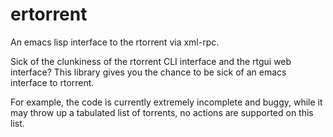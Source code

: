 ertorrent
=========

An emacs lisp interface to the rtorrent via xml-rpc.

Sick of the clunkiness of the rtorrent CLI interface and the rtgui web interface? This library gives you the chance to be sick of an emacs interface to rtorrent.

For example, the code is currently extremely incomplete and buggy, while it may throw up a tabulated list of torrents, no actions are supported on this list.

